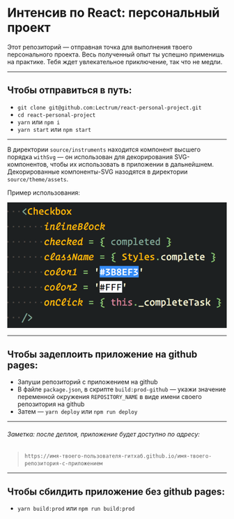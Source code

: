 # Интенсив по React: персональный проект

Этот репозиторий — отправная точка для выполнения твоего персонального проекта. Весь полученный опыт ты успешно применишь на практике. Тебя ждет увлекательное приключение, так что не медли.

---

## Чтобы отправиться в путь:

*   `git clone git@github.com:Lectrum/react-personal-project.git`
*   `cd react-personal-project`
*   `yarn` или `npm i`
*   `yarn start` или `npm start`

---

В директории `source/instruments` находится компонент высшего порядка `withSvg` — он использован для декорирования SVG-компонентов, чтобы их использовать в приложении в дальнейшнем. Декорированные компоненты-SVG назодятся в директории `source/theme/assets`.

Пример использования:

![svg-example](./assets/svg-example.png)

---

## Чтобы задеплоить приложение на github pages:

*   Запуши репозиторий с приложением на github
*   В файле `package.json`, в скрипте `build:prod-github` — укажи значение переменной окружения `REPOSITORY_NAME` в виде имени своего репозитория на github
*   Затем — `yarn deploy` или `npm run deploy`

---

###### Заметка: после деплоя, приложение будет доступно по адресу:

> `https://имя-твоего-пользователя-гитхаб.github.io/имя-твоего-репозитория-с-приложением`

---

## Чтобы сбилдить приложение без github pages:

*   `yarn build:prod` или `npm run build:prod`
